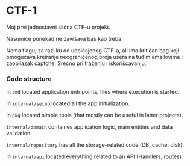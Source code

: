 # CTF-1

Moj prvi jednostavni slična CTF-u projekt.

Nasumiče ponekad ne završava baš kao treba.

Nema flagu, za razliku od uobičajenog CTF-a, ali ima kritičan bag koji omogućava kreiranje neograničenog broja usera na tuđim emailovima i zaobilazak captche. Srećno pri traženju i iskorišćavanju.


### Code structure
in `cmd` located application entripoints, files where execution is started.

in `internal/setup` located all the app initialization.

in `pkg` located simple tools (that mostly can be useful in latter projects).

`internal/domain` containes application logic, main entities and data validation.

`internal/repository` has all the storage-related code (DB, cache, disk).

in `internal/api` located everything related to an API (Handlers, routes).
